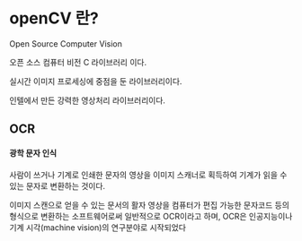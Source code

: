 # openCV 란?

Open Source Computer Vision



오픈 소스 컴퓨터 비전 C 라이브러리 이다. 

실시간 이미지 프로세싱에 중점을 둔 라이브러리이다.

인텔에서 만든 강력한 영상처리 라이브러리이다.



## OCR

#### 광학 문자 인식

사람이 쓰거나 기계로 인쇄한 문자의 영상을 이미지 스캐너로 획득하여 기계가 읽을 수 있는 문자로 변환하는 것이다.

이미지 스캔으로 얻을 수 있는 문서의 활자 영상을 컴퓨터가 편집 가능한 문자코드 등의 형식으로 변환하는 소프트웨어로써 일반적으로 OCR이라고 하며, OCR은 인공지능이나 기계 시각(machine vision)의 연구분야로 시작되었다